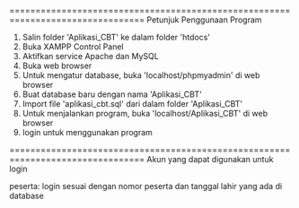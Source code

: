 ================================================================================
Petunjuk Penggunaan Program


1. Salin folder 'Aplikasi_CBT' ke dalam folder 'htdocs'
2. Buka XAMPP Control Panel
3. Aktifkan service Apache dan MySQL
4. Buka web browser
5. Untuk mengatur database, buka 'localhost/phpmyadmin' di web browser
6. Buat database baru dengan nama 'Aplikasi_CBT'
7. Import file 'aplikasi_cbt.sql' dari dalam folder 'Aplikasi_CBT' 
8. Untuk menjalankan program, buka 'localhost/Aplikasi_CBT' di web browser
9. login untuk menggunakan program

================================================================================
Akun yang dapat digunakan untuk login

peserta:
login sesuai dengan nomor peserta dan tanggal lahir yang ada di database 
